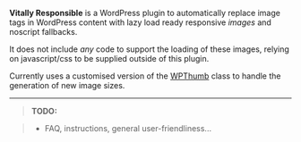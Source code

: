 **Vitally Responsible** is a WordPress plugin to automatically replace image tags in WordPress content with lazy load ready responsive *images* and noscript fallbacks. 

It does not include *any* code to support the loading of these images, relying on javascript/css to be supplied outside of this plugin.

Currently uses a customised version of the [WPThumb](https://github.com/humanmade/WPThumb) class to handle the generation of new image sizes.

---

>**TODO:**

>* FAQ, instructions, general user-friendliness...